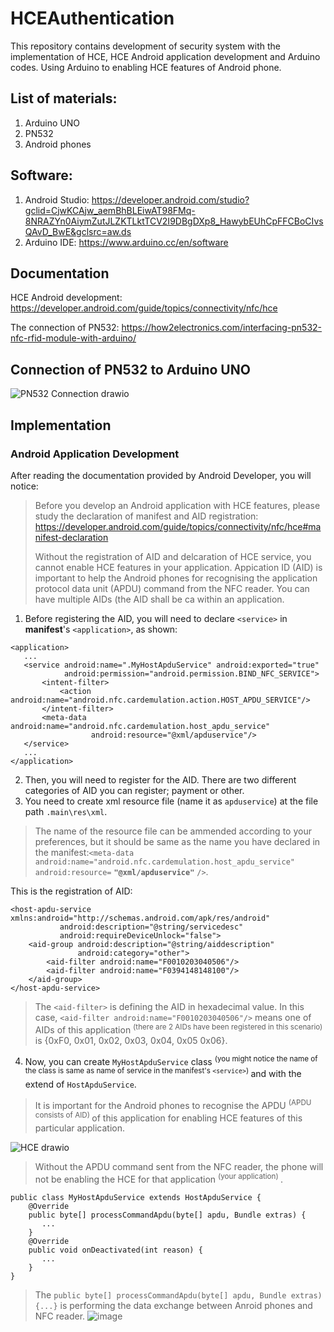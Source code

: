 # HCEAuthentication
This repository contains development of security system with the implementation of HCE, HCE Android application development and Arduino codes.
Using Arduino to enabling HCE features of Android phone.

## List of materials:
   1. Arduino UNO
   2. PN532
   3. Android phones

## Software:
  1. Android Studio:   https://developer.android.com/studio?gclid=CjwKCAjw_aemBhBLEiwAT98FMq-8NRAZYn0AiymZutJLZKTLktTCV2I9DBgDXp8_HawybEUhCpFFCBoCIvsQAvD_BwE&gclsrc=aw.ds
  2. Arduino IDE:      https://www.arduino.cc/en/software

## Documentation
HCE Android development:  https://developer.android.com/guide/topics/connectivity/nfc/hce

The connection of PN532:  https://how2electronics.com/interfacing-pn532-nfc-rfid-module-with-arduino/

## Connection of PN532 to Arduino UNO
![PN532 Connection drawio](https://github.com/EricVoon0516/HCEAuthentication/assets/96558437/84884d53-21da-4b60-9d17-251f494be62f)

## Implementation
### Android Application Development
After reading the documentation provided by Android Developer, you will notice:
> Before you develop an Android application with HCE features, please study the declaration of manifest and AID registration: https://developer.android.com/guide/topics/connectivity/nfc/hce#manifest-declaration
> 
> Without the registration of AID and delcaration of HCE service, you cannot enable HCE features in your application. Appication ID (AID) is important to help the Android phones for recognising the application protocol data unit (APDU) command from the NFC reader. You can have multiple AIDs (the AID shall be ca within an application.
   1. Before registering the AID, you will need to declare `<service>` in **manifest**'s `<application>`, as shown:
```
<application>
   ...
   <service android:name=".MyHostApduService" android:exported="true"
            android:permission="android.permission.BIND_NFC_SERVICE">
       <intent-filter>
           <action android:name="android.nfc.cardemulation.action.HOST_APDU_SERVICE"/>
       </intent-filter>
       <meta-data android:name="android.nfc.cardemulation.host_apdu_service"
                  android:resource="@xml/apduservice"/>
   </service>
   ...
</application>
```

   2. Then, you will need to register for the AID. There are two different categories of AID you can register; payment or other.
   3. You need to create xml resource file (name it as `apduservice`) at the file path `.main\res\xml`.
> The name of the resource file can be ammended according to your preferences, but it should be same as the name you have declared in the manifest:`<meta-data android:name="android.nfc.cardemulation.host_apdu_service" android:resource=` **`"@xml/apduservice"`** `/>`.

This is the registration of AID:
```
<host-apdu-service xmlns:android="http://schemas.android.com/apk/res/android"
           android:description="@string/servicedesc"
           android:requireDeviceUnlock="false">
    <aid-group android:description="@string/aiddescription"
               android:category="other">
        <aid-filter android:name="F0010203040506"/>
        <aid-filter android:name="F0394148148100"/>
    </aid-group>
</host-apdu-service>
```
> The `<aid-filter>` is defining the AID in hexadecimal value. In this case, `<aid-filter android:name="F0010203040506"/>` means one of AIDs of this application <sup> (there are 2 AIDs have been registered in this scenario) </sup> is {0xF0, 0x01, 0x02, 0x03, 0x04, 0x05 0x06}.
   4. Now, you can create `MyHostApduService` class <sup> (you might notice the name of the class is same as name of service in the manifest's `<service>`) </sup> and with the extend of `HostApduService`.
> 
> It is important for the Android phones to recognise the APDU <sup> (APDU consists of AID) </sup> of this application for enabling HCE features of this particular application.
>
![HCE drawio](https://github.com/EricVoon0516/HCEAuthentication/assets/96558437/e90692c9-8b89-40b9-8508-fceb74d4ab70)
> Without the APDU command sent from the NFC reader, the phone will not be enabling the HCE for that application <sup> (your application) </sup>.
```
public class MyHostApduService extends HostApduService {
    @Override
    public byte[] processCommandApdu(byte[] apdu, Bundle extras) {
       ...
    }
    @Override
    public void onDeactivated(int reason) {
       ...
    }
}
```
> The `public byte[] processCommandApdu(byte[] apdu, Bundle extras) {...}` is performing the data exchange between Anroid phones and NFC reader.
![image](https://github.com/EricVoon0516/HCEAuthentication/assets/96558437/c4111963-1aec-41b9-81e2-93967f59770a)

